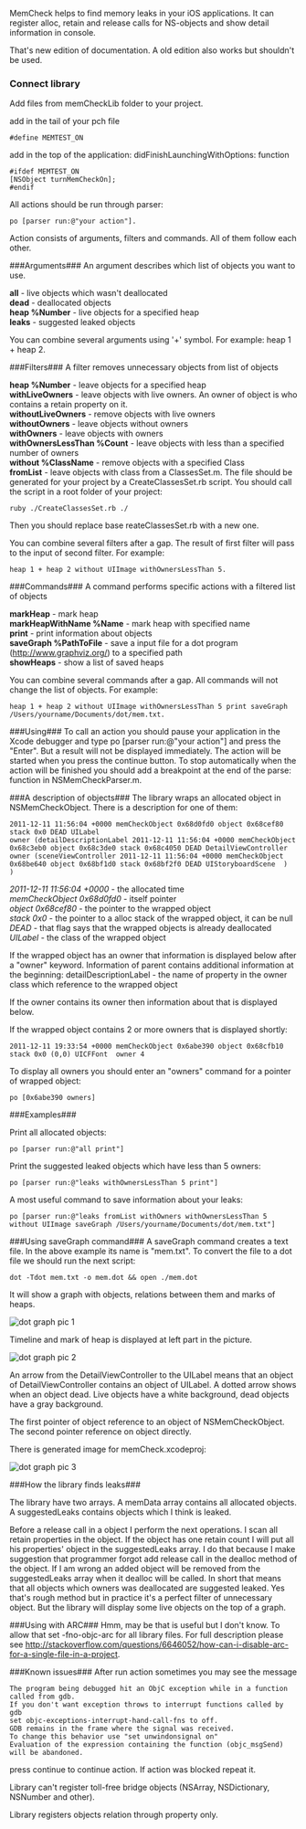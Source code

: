 
MemCheck helps to find memory leaks in your iOS applications. It can register alloc, retain and release calls for NS-objects and show detail information in console.

That's new edition of documentation. A old edition also works but shouldn't be used.

### Connect library

Add files from memCheckLib folder to your project.

add in the tail of your pch file

    #define MEMTEST_ON

add in the top of the application: didFinishLaunchingWithOptions: function

    #ifdef MEMTEST_ON
    [NSObject turnMemCheckOn];
    #endif

All actions should be run through parser: 

    po [parser run:@"your action"]. 
    
Action consists of arguments, filters and commands. All of them follow each other.

###Arguments###
An argument describes which list of objects you want to use.

**all** - live objects which wasn't deallocated  
**dead** - deallocated objects  
**heap %Number** - live objects for a specified heap  
**leaks** - suggested leaked objects

You can combine several arguments using '+' symbol. For example: heap 1 + heap 2.

###Filters###
A filter removes unnecessary objects from list of objects

**heap %Number** - leave objects for a specified heap  
**withLiveOwners** - leave objects with live owners. An owner of object is who contains a retain property on it.  
**withoutLiveOwners** - remove objects with live owners  
**withoutOwners** - leave objects without owners  
**withOwners** - leave objects with owners  
**withOwnersLessThan %Count** - leave objects with less than a specified number of owners  
**without %ClassName** - remove objects with a specified Class  
**fromList** - leave objects with class from a ClassesSet.m. The file should be generated for your project by a CreateClassesSet.rb script. You should call the script in a root folder of your project:

    ruby ./CreateClassesSet.rb ./

Then you should replace base reateClassesSet.rb with a new one.  

You can combine several filters after a gap. The result of first filter will pass to the input of second filter. For example: 

    heap 1 + heap 2 without UIImage withOwnersLessThan 5.

###Commands###
A command performs specific actions with a filtered list of objects

**markHeap** - mark heap  
**markHeapWithName %Name** - mark heap with specified name  
**print** - print information about objects  
**saveGraph %PathToFile** - save a input file for a dot program (http://www.graphviz.org/) to a specified path  
**showHeaps** - show a list of saved heaps

You can combine several commands after a gap. All commands will not change the list of objects. For example: 

    heap 1 + heap 2 without UIImage withOwnersLessThan 5 print saveGraph /Users/yourname/Documents/dot/mem.txt.

###Using###
To call an action you should pause your application in the Xcode debugger and type po [parser run:@"your action"] and press the "Enter". But a result will not be displayed immediately. The action will be started when you press the continue button. To stop automatically when the action will be finished you should add a breakpoint at the end of the parse: function in NSMemCheckParser.m. 

###A description of objects###
The library wraps an allocated object in NSMemCheckObject. There is a description for one of them:

    2011-12-11 11:56:04 +0000 memCheckObject 0x68d0fd0 object 0x68cef80 stack 0x0 DEAD UILabel  
	owner (detailDescriptionLabel 2011-12-11 11:56:04 +0000 memCheckObject 0x68c3eb0 object 0x68c3de0 stack 0x68c4050 DEAD DetailViewController  
	owner (sceneViewController 2011-12-11 11:56:04 +0000 memCheckObject 0x68be640 object 0x68bf1d0 stack 0x68bf2f0 DEAD UIStoryboardScene  )
    )

*2011-12-11 11:56:04 +0000* - the allocated time  
*memCheckObject 0x68d0fd0* - itself pointer  
*object 0x68cef80* - the pointer to the wrapped object  
*stack 0x0* - the pointer to a alloc stack of the wrapped object, it can be null  
*DEAD* - that flag says that the wrapped objects is already deallocated  
*UILabel* - the class of the wrapped object

If the wrapped object has an owner that information is displayed below after a "owner" keyword. Information of parent contains additional information at the beginning:
detailDescriptionLabel - the name of property in the owner class which reference to the wrapped object

If the owner contains its owner then information about that is displayed below. 

If the wrapped object contains 2 or more owners that is displayed shortly: 

    2011-12-11 19:33:54 +0000 memCheckObject 0x6abe390 object 0x68cfb10 stack 0x0 (0,0) UICFFont  owner 4

To display all owners you should enter an "owners" command for a pointer of wrapped object:

    po [0x6abe390 owners]


###Examples###

Print all allocated objects:

    po [parser run:@"all print"]

Print the suggested leaked objects which have less than 5 owners:

    po [parser run:@"leaks withOwnersLessThan 5 print"]

A most useful command to save information about your leaks:

    po [parser run:@"leaks fromList withOwners withOwnersLessThan 5 without UIImage saveGraph /Users/yourname/Documents/dot/mem.txt"]


###Using saveGraph command###
A saveGraph command creates a text file. In the above example its name is "mem.txt". To convert the file to a dot file we should run the next script: 

    dot -Tdot mem.txt -o mem.dot && open ./mem.dot 

It will show a graph with objects, relations between them and marks of heaps. 

![dot graph](./memCheck-for-iOS/raw/master/images/pic1.png)
pic 1 

Timeline and mark of heap is displayed at left part in the picture. 

![dot graph](./memCheck-for-iOS/raw/master/images/pic2.png)
pic 2

An arrow from the DetailViewController to the UILabel means that an object of DetailViewController contains an object of UILabel. A dotted arrow shows when an object dead. Live objects have a white background, dead objects have a gray background.

The first pointer of object reference to an object of NSMemCheckObject. The second pointer reference on object directly. 

There is generated image for memCheck.xcodeproj:

![dot graph](./memCheck-for-iOS/raw/master/images/pic3.png)
pic 3

###How the library finds leaks###

The library have two arrays. A memData array contains all allocated objects. A suggestedLeaks contains objects which I think is leaked.

Before a release call in a object I perform the next operations. I scan all retain properties in the object. If the object has one retain count I will put all his properties' object in the suggestedLeaks array. I do that because I make suggestion that programmer forgot add release call in the dealloc method of the object. If I am wrong an added object will be removed from the suggestedLeaks array when it dealloc will be called. In short that means that all objects which owners was deallocated are suggested leaked. Yes that's rough method but in practice it's a perfect filter of unnecessary object. But the library will display some live objects on the top of a graph.

###Using with ARC###
Hmm, may be that is useful but I don't know. To allow that set -fno-objc-arc for all library files. For full description please see http://stackoverflow.com/questions/6646052/how-can-i-disable-arc-for-a-single-file-in-a-project.

###Known issues###
After run action sometimes you may see the message

    The program being debugged hit an ObjC exception while in a function called from gdb.
    If you don't want exception throws to interrupt functions called by gdb
    set objc-exceptions-interrupt-hand-call-fns to off.
    GDB remains in the frame where the signal was received.
    To change this behavior use "set unwindonsignal on"
    Evaluation of the expression containing the function (objc_msgSend) will be abandoned.

press continue to continue action. If action was blocked repeat it.

Library can't register toll-free bridge objects (NSArray, NSDictionary, NSNumber and other).

Library registers objects relation through property only.
